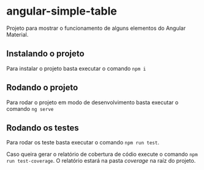 # angular-simple-table
Projeto para mostrar o funcionamento de alguns elementos do Angular Material.

## Instalando o projeto
Para instalar o projeto basta executar o comando `npm i`

## Rodando o projeto
Para rodar o projeto em modo de desenvolvimento basta executar o comando `ng serve`

## Rodando os testes
Para rodar os teste basta executar o comando `npm run test`. 

Caso queira gerar o relatório de cobertura de códio execute o comando `npm run test-coverage`. O relatório estará na pasta _coverage_ na raíz do projeto.
